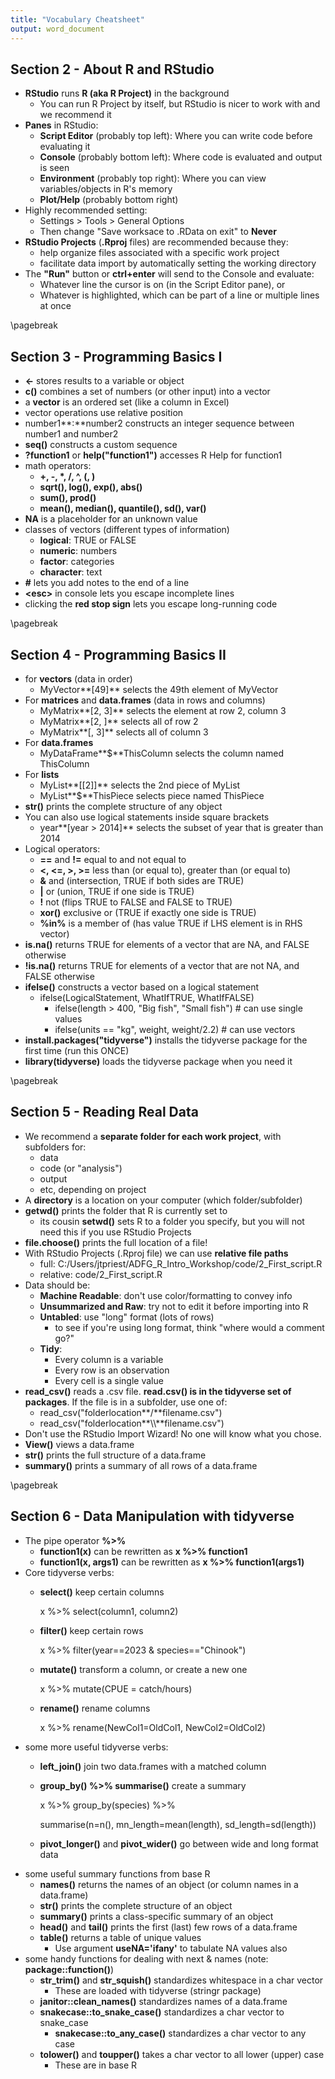 ```yaml
---
title: "Vocabulary Cheatsheet"
output: word_document
---
```


## Section 2 - About R and RStudio

* **RStudio** runs **R (aka R Project)** in the background
  - You can run R Project by itself, but RStudio is nicer to work with and we recommend it
* **Panes** in RStudio:
  - **Script Editor** (probably top left): Where you can write code before evaluating it
  - **Console** (probably bottom left): Where code is evaluated and output is seen
  - **Environment** (probably top right): Where you can view variables/objects in R's memory
  - **Plot/Help** (probably bottom right)
* Highly recommended setting: 
  - Settings > Tools > General Options
  - Then change "Save worksace to .RData on exit" to **Never**
* **RStudio Projects** (**.Rproj** files) are recommended because they:
  - help organize files associated with a specific work project
  - facilitate data import by automatically setting the working directory
* The **"Run"** button or **ctrl+enter** will send to the Console and evaluate:
  - Whatever line the cursor is on (in the Script Editor pane), or
  - Whatever is highlighted, which can be part of a line or multiple lines at once

\pagebreak

## Section 3 - Programming Basics I

-   **\<-** stores results to a variable or object
-   **c()** combines a set of numbers (or other input) into a vector
-   a **vector** is an ordered set (like a column in Excel)
-   vector operations use relative position
-   number1**:**number2 constructs an integer sequence between number1 and number2
-   **seq()** constructs a custom sequence
-   **?function1** or **help("function1")** accesses R Help for function1
-   math operators:
    -   **+, -, \*, /, \^, (, )**
    -   **sqrt(), log(), exp(), abs()**
    -   **sum(), prod()**
    -   **mean(), median(), quantile(), sd(), var()**
-   **NA** is a placeholder for an unknown value
-   classes of vectors (different types of information)
    -   **logical**: TRUE or FALSE
    -   **numeric**: numbers
    -   **factor**: categories
    -   **character**: text
-   **\#** lets you add notes to the end of a line
-   **\<esc\>** in console lets you escape incomplete lines
-   clicking the **red stop sign** lets you escape long-running code

\pagebreak

## Section 4 - Programming Basics II

-   for **vectors** (data in order)
    -   MyVector**[49]** selects the 49th element of MyVector
-   For **matrices** and **data.frames** (data in rows and columns)
    -   MyMatrix**[2, 3]** selects the element at row 2, column 3
    -   MyMatrix**[2, ]** selects all of row 2
    -   MyMatrix**[, 3]** selects all of column 3
-   For **data.frames**
    -   MyDataFrame**\$**ThisColumn selects the column named ThisColumn
-   For **lists**
    -   MyList**[[2]]** selects the 2nd piece of MyList
    -   MyList**\$**ThisPiece selects piece named ThisPiece
-   **str()** prints the complete structure of any object
-   You can also use logical statements inside square brackets
    -   year**[year \> 2014]** selects the subset of year that is greater than 2014
-   Logical operators:
    -   **==** and **!=** equal to and not equal to
    -   **\<, \<=, \>, \>=** less than (or equal to), greater than (or equal to)
    -   **&** and (intersection, TRUE if both sides are TRUE)
    -   **\|** or (union, TRUE if one side is TRUE)
    -   **!** not (flips TRUE to FALSE and FALSE to TRUE)
    -   **xor()** exclusive or (TRUE if exactly one side is TRUE)
    -   **%in%** is a member of (has value TRUE if LHS element is in RHS vector)
-   **is.na()** returns TRUE for elements of a vector that are NA, and FALSE otherwise
-   **!is.na()** returns TRUE for elements of a vector that are not NA, and FALSE otherwise
-   **ifelse()** constructs a vector based on a logical statement
    -   ifelse(LogicalStatement, WhatIfTRUE, WhatIfFALSE)
        -   ifelse(length \> 400, "Big fish", "Small fish") \# can use single values
        -   ifelse(units == "kg", weight, weight/2.2) \# can use vectors
-   **install.packages("tidyverse")** installs the tidyverse package for the first time (run this ONCE)
-   **library(tidyverse)** loads the tidyverse package when you need it


\pagebreak

## Section 5 - Reading Real Data

- We recommend a **separate folder for each work project**, with subfolders for:
  - data
  - code (or "analysis")
  - output
  - etc, depending on project
- A **directory** is a location on your computer (which folder/subfolder)
- **getwd()** prints the folder that R is currently set to
  - its cousin **setwd()** sets R to a folder you specify, but you will not need this if you use RStudio Projects
- **file.choose()** prints the full location of a file!
- With RStudio Projects (.Rproj file) we can use **relative file paths**
  - full: C:/Users/jtpriest/ADFG_R_Intro_Workshop/code/2_First_script.R
  - relative: code/2_First_script.R
- Data should be:
  - **Machine Readable**: don't use color/formatting to convey info
  - **Unsummarized and Raw**: try not to edit it before importing into R
  - **Untabled**: use "long" format (lots of rows)
    - to see if you're using long format, think "where would a comment go?"
  - **Tidy**:
    - Every column is a variable
    - Every row is an observation
    - Every cell is a single value
- **read_csv()** reads a .csv file.  **read.csv() is in the tidyverse set of packages**.  If the file is in a subfolder, use one of:
  - read_csv("folderlocation**/**filename.csv")
  - read_csv("folderlocation**\\\\**filename.csv")
- Don't use the RStudio Import Wizard!  No one will know what you chose.
- **View()** views a data.frame
- **str()** prints the full structure of a data.frame
- **summary()** prints a summary of all rows of a data.frame


\pagebreak

## Section 6 - Data Manipulation with tidyverse

-   The pipe operator **%\>%**
    -   **function1(x)** can be rewritten as **x %\>% function1**
    -   **function1(x, args1)** can be rewritten as **x %\>% function1(args1)**
-   Core tidyverse verbs:
    -   **select()** keep certain columns

        x %\>% select(column1, column2)

    -   **filter()** keep certain rows

        x %\>% filter(year==2023 & species=="Chinook")

    -   **mutate()** transform a column, or create a new one

        x %\>% mutate(CPUE = catch/hours)

    -   **rename()** rename columns

        x %\>% rename(NewCol1=OldCol1, NewCol2=OldCol2)
-   some more useful tidyverse verbs:
    -   **left_join()** join two data.frames with a matched column
    -   **group_by() %\>% summarise()** create a summary

        x %\>% group_by(species) %\>%

        summarise(n=n(), mn_length=mean(length), sd_length=sd(length))

    -   **pivot_longer()** and **pivot_wider()** go between wide and long format data
-   some useful summary functions from base R
    -   **names()** returns the names of an object (or column names in a data.frame)
    -   **str()** prints the complete structure of an object
    -   **summary()** prints a class-specific summary of an object
    -   **head()** and **tail()** prints the first (last) few rows of a data.frame
    -   **table()** returns a table of unique values
        -   Use argument **useNA='ifany'** to tabulate NA values also
-   some handy functions for dealing with next & names (note: **package::function()**)
    -   **str_trim()** and **str_squish()** standardizes whitespace in a char vector
        -   These are loaded with tidyverse (stringr package)
    -   **janitor::clean_names()** standardizes names of a data.frame
    -   **snakecase::to_snake_case()** standardizes a char vector to snake_case
        -   **snakecase::to_any_case()** standardizes a char vector to any case
    -   **tolower()** and **toupper()** takes a char vector to all lower (upper) case
        -   These are in base R

